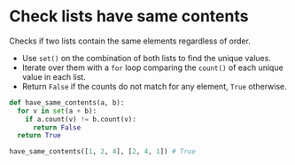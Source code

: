 # Check lists have same contents

Checks if two lists contain the same elements regardless of order.

* Use `set()` on the combination of both lists to find the unique values.
* Iterate over them with a `for` loop comparing the `count()` of each unique value in each list.
* Return `False` if the counts do not match for any element, `True` otherwise.

```py
def have_same_contents(a, b):
  for v in set(a + b):
    if a.count(v) != b.count(v):
      return False
  return True
```

```py
have_same_contents([1, 2, 4], [2, 4, 1]) # True
```
